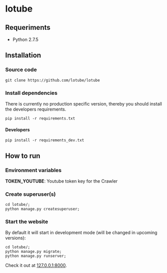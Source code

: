 # lotube

## Requeriments

- Python 2.7.5

## Installation

### Source code
 
```
git clone https://github.com/lotube/lotube
```

### Install dependencies

There is currently no production specific version, thereby you should install
 the developers requirements.

```
pip install -r requirements.txt
```

#### Developers

```
pip install -r requirements_dev.txt
```

## How to run

### Environment variables

**TOKEN_YOUTUBE**: Youtube token key for the Crawler

### Create superuser(s)

```
cd lotube/;
python manage.py createsuperuser;
```

### Start the website

By default it will start in development mode 
(will be changed in upcoming versions):

```
cd lotube/;
python manage.py migrate;
python manage.py runserver;
```

Check it out at [127.0.0.1:8000](http://127.0.0.1:8000).